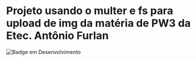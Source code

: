 # Projeto usando o multer e fs para upload de img da matéria de PW3 da Etec. Antônio Furlan</h4>
![Badge em Desenvolvimento](http://img.shields.io/static/v1?label=STATUS&message=EM%20DESENVOLVIMENTO&color=GREEN&style=for-the-badge)

